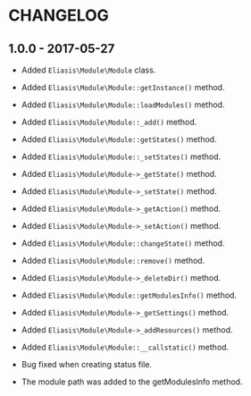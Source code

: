 # CHANGELOG

## 1.0.0 - 2017-05-27
* Added `Eliasis\Module\Module` class.
* Added `Eliasis\Module\Module::getInstance()` method.
* Added `Eliasis\Module\Module::loadModules()` method.
* Added `Eliasis\Module\Module::_add()` method.
* Added `Eliasis\Module\Module::getStates()` method.
* Added `Eliasis\Module\Module::_setStates()` method.
* Added `Eliasis\Module\Module->_getState()` method.
* Added `Eliasis\Module\Module->_setState()` method.
* Added `Eliasis\Module\Module->_getAction()` method.
* Added `Eliasis\Module\Module->_setAction()` method.
* Added `Eliasis\Module\Module::changeState()` method.
* Added `Eliasis\Module\Module::remove()` method.
* Added `Eliasis\Module\Module->_deleteDir()` method.
* Added `Eliasis\Module\Module::getModulesInfo()` method.
* Added `Eliasis\Module\Module->_getSettings()` method.
* Added `Eliasis\Module\Module->_addResources()` method.
* Added `Eliasis\Module\Module::__callstatic()` method.

* Bug fixed when creating status file.

* The module path was added to the getModulesInfo method.